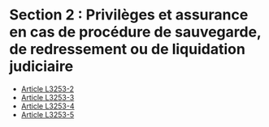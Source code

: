 # Section 2 : Privilèges et assurance en cas de procédure de sauvegarde, de redressement ou de liquidation judiciaire

* [Article L3253-2](./LEGIARTI000006902896.md)
* [Article L3253-3](./LEGIARTI000006902897.md)
* [Article L3253-4](./LEGIARTI000006902898.md)
* [Article L3253-5](./LEGIARTI000006902899.md)
